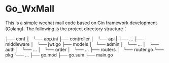 # Go_WxMall
This is a simple wechat mall code based on Gin framework development (Golang).
The following is the project directory structure：

├── conf
│   └── app.ini
├── controller
│   └── api
|       └── ...
├── middleware
│   └── jwt.go
├── models
│   └── admin
│       └── ...
│   └── auth
│       └── ...
│   └── order
│       └── ...
├── routers
│   └── router.go
└── pkg
    └── ...
├── go.mod
├── go.sum
├── main.go

